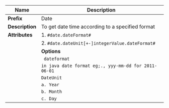 | Name | Description |
| --- | --- |
| **Prefix** | Date |
| **Description** | To get date time according to a specified format |
| **Attributes** | 1.   `#date.dateFormat#` |
| | 2. `#date.dateUnit[+-]integerValue.dateFormat#` |
| |  **Options**
| | `` dateformat`` 
| |    ``in java date format eg;., yyy-mm-dd for 2011-06-01 `` | 
| | ``DateUnit`` |
| | ``a. Year`` |
| | ``b. Month`` |
| | ``c. Day`` |
